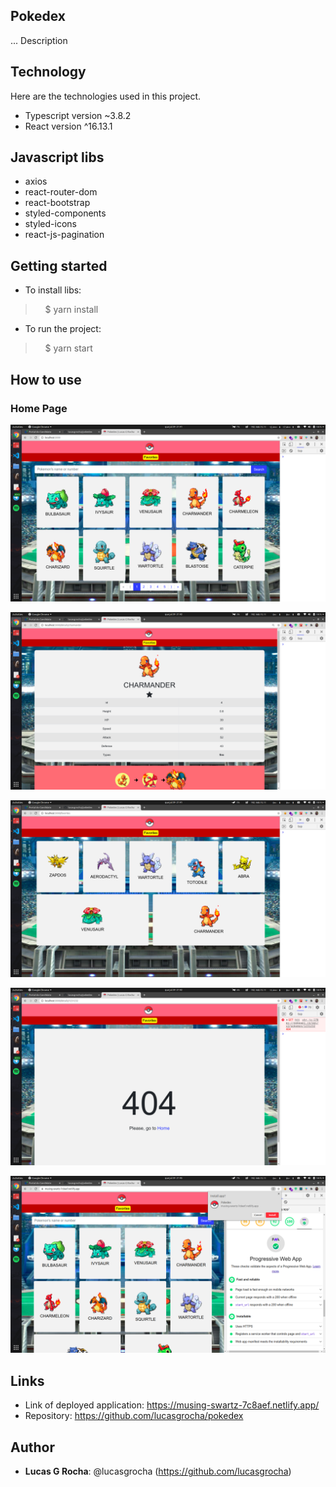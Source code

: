 ## Pokedex

... Description


## Technology 

Here are the technologies used in this project.

* Typescript version  ~3.8.2
* React version ^16.13.1


## Javascript libs

* axios
* react-router-dom
* react-bootstrap
* styled-components
* styled-icons
* react-js-pagination


## Getting started

* To install libs:
>    $ yarn install
* To run the project:
>    $ yarn start

## How to use

### Home Page

![Home page](https://raw.githubusercontent.com/lucasgrocha/pokedex/documentation/public/readmeImages/home.png)

![Details page](https://raw.githubusercontent.com/lucasgrocha/pokedex/documentation/public/readmeImages/details.png)

![Favorites page](https://raw.githubusercontent.com/lucasgrocha/pokedex/documentation/public/readmeImages/favorites.png)

![Not found page](https://raw.githubusercontent.com/lucasgrocha/pokedex/documentation/public/readmeImages/notFoundPokemon.png)

![PWA intall](https://raw.githubusercontent.com/lucasgrocha/pokedex/documentation/public/readmeImages/pwa.png)





## Links

- Link of deployed application: https://musing-swartz-7c8aef.netlify.app/
- Repository: https://github.com/lucasgrocha/pokedex


## Author

* **Lucas G Rocha**: @lucasgrocha (https://github.com/lucasgrocha)
